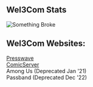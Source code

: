 ## Wel3Com Stats
![Something Broke](https://github-readme-stats.vercel.app/api/top-langs/?username=Wel3Com&langs_count=8)
## Wel3Com Websites:
<a href="https://blog.comicserver.org">Presswave</a>
<br>
<a href="https://comicserver.org">ComicServer</a>
<br>
Among Us (Deprecated Jan '21)
<br>
Passband (Deprecated Dec '22)
